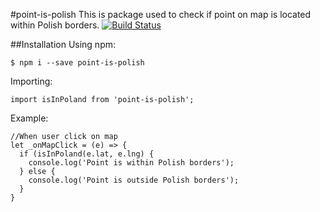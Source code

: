 #point-is-polish
This is package used to check if point on map is located within Polish borders. [![Build Status](https://travis-ci.org/123mieto/point-is-polish.svg?branch=master)](https://travis-ci.org/123mieto/point-is-polish)

##Installation
Using npm:
```
$ npm i --save point-is-polish
```

Importing:
```
import isInPoland from 'point-is-polish';

```

Example:
```
//When user click on map
let _onMapClick = (e) => {
  if (isInPoland(e.lat, e.lng) {
    console.log('Point is within Polish borders');
  } else {
    console.log('Point is outside Polish borders');
  }
}
```



